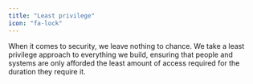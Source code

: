 ```yaml
---
title: "Least privilege"
icon: "fa-lock"
---
```


When it comes to security, we leave nothing to chance. We take a least privilege approach to everything we build, ensuring that people and systems are only afforded the least amount of access required for the duration they require it.

<!--more-->
